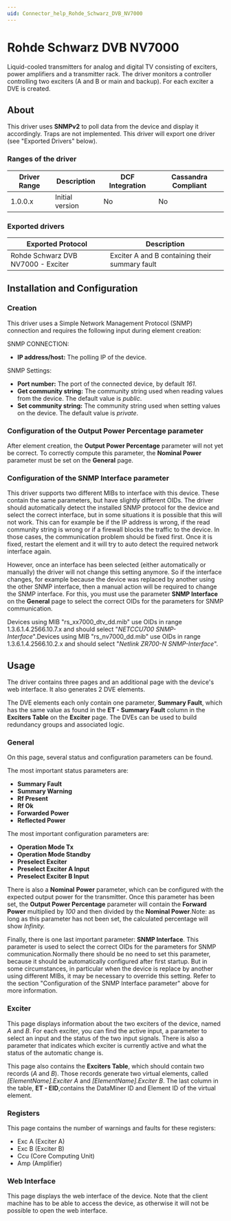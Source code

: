 ```yaml
---
uid: Connector_help_Rohde_Schwarz_DVB_NV7000
---
```


# Rohde Schwarz DVB NV7000

Liquid-cooled transmitters for analog and digital TV consisting of exciters, power amplifiers and a transmitter rack. The driver monitors a controller controlling two exciters (A and B or main and backup). For each exciter a DVE is created.

## About

This driver uses **SNMPv2** to poll data from the device and display it accordingly. Traps are not implemented. This driver will export one driver (see "Exported Drivers" below).

### Ranges of the driver

| **Driver Range** | **Description** | **DCF Integration** | **Cassandra Compliant** |
|------------------|-----------------|---------------------|-------------------------|
| 1.0.0.x          | Initial version | No                  | No                      |

### Exported drivers

| **Exported Protocol**              | **Description**                                |
|------------------------------------|------------------------------------------------|
| Rohde Schwarz DVB NV7000 - Exciter | Exciter A and B containing their summary fault |

## Installation and Configuration

### Creation

This driver uses a Simple Network Management Protocol (SNMP) connection and requires the following input during element creation:

SNMP CONNECTION:

- **IP address/host:** The polling IP of the device.

SNMP Settings:

- **Port number:** The port of the connected device, by default *161*.
- **Get community string:** The community string used when reading values from the device. The default value is *public*.
- **Set community string:** The community string used when setting values on the device. The default value is *private*.

### Configuration of the Output Power Percentage parameter

After element creation, the **Output Power Percentage** parameter will not yet be correct. To correctly compute this parameter, the **Nominal Power** parameter must be set on the **General** page.

### Configuration of the SNMP Interface parameter

This driver supports two different MIBs to interface with this device. These contain the same parameters, but have slightly different OIDs. The driver should automatically detect the installed SNMP protocol for the device and select the correct interface, but in some situations it is possible that this will not work. This can for example be if the IP address is wrong, if the read community string is wrong or if a firewall blocks the traffic to the device. In those cases, the communication problem should be fixed first. Once it is fixed, restart the element and it will try to auto detect the required network interface again.

However, once an interface has been selected (either automatically or manually) the driver will not change this setting anymore. So if the interface changes, for example because the device was replaced by another using the other SNMP interface, then a manual action will be required to change the SNMP interface. For this, you must use the parameter **SNMP Interface** on the **General** page to select the correct OIDs for the parameters for SNMP communication.

Devices using MIB "rs_xx7000_dtv_dd.mib" use OIDs in range 1.3.6.1.4.2566.10.7.x and should select "*NETCCU700 SNMP-Interface*".Devices using MIB "rs_nv7000_dd.mib" use OIDs in range 1.3.6.1.4.2566.10.2.x and should select "*Netlink ZR700-N SNMP-Interface*".

## Usage

The driver contains three pages and an additional page with the device's web interface. It also generates 2 DVE elements.

The DVE elements each only contain one parameter, **Summary Fault**, which has the same value as found in the **ET - Summary Fault** column in the **Exciters Table** on the **Exciter** page. The DVEs can be used to build redundancy groups and associated logic.

### General

On this page, several status and configuration parameters can be found.

The most important status parameters are:

- **Summary Fault**
- **Summary Warning**
- **Rf Present**
- **Rf Ok**
- **Forwarded Power**
- **Reflected Power**

The most important configuration parameters are:

- **Operation Mode Tx**
- **Operation Mode Standby**
- **Preselect Exciter**
- **Preselect Exciter A Input**
- **Preselect Exciter B Input**

There is also a **Nominal** **Power** parameter, which can be configured with the expected output power for the transmitter. Once this parameter has been set, the **Output Power Percentage** parameter will contain the **Forward Power** multiplied by *100* and then divided by the **Nominal Power**.Note: as long as this parameter has not been set, the calculated percentage will show *Infinity.*

Finally, there is one last important parameter: **SNMP Interface**. This parameter is used to select the correct OIDs for the parameters for SNMP communication.Normally there should be no need to set this parameter, because it should be automatically configured after first startup. But in some circumstances, in particular when the device is replace by another using different MIBs, it may be necessary to override this setting. Refer to the section "Configuration of the SNMP Interface parameter" above for more information.

### Exciter

This page displays information about the two exciters of the device, named *A* and *B*. For each exciter, you can find the active input, a parameter to select an input and the status of the two input signals. There is also a parameter that indicates which exciter is currently active and what the status of the automatic change is.

This page also contains the **Exciters Table**, which should contain two records (*A* and *B*). Those records generate two virtual elements, called *\[ElementName\].Exciter A* and *\[ElementName\].Exciter B*. The last column in the table, **ET - EID**,contains the DataMiner ID and Element ID of the virtual element.

### Registers

This page contains the number of warnings and faults for these registers:

- Exc A (Exciter A)
- Exc B (Exciter B)
- Ccu (Core Computing Unit)
- Amp (Amplifier)

### Web Interface

This page displays the web interface of the device. Note that the client machine has to be able to access the device, as otherwise it will not be possible to open the web interface.

